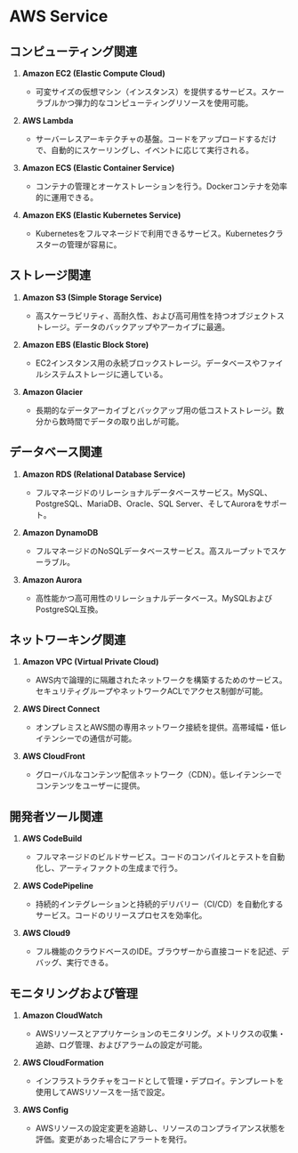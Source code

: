 # AWS Service

## コンピューティング関連

1. **Amazon EC2 (Elastic Compute Cloud)**
   - 可変サイズの仮想マシン（インスタンス）を提供するサービス。スケーラブルかつ弾力的なコンピューティングリソースを使用可能。

2. **AWS Lambda**
   - サーバーレスアーキテクチャの基盤。コードをアップロードするだけで、自動的にスケーリングし、イベントに応じて実行される。

3. **Amazon ECS (Elastic Container Service)**
   - コンテナの管理とオーケストレーションを行う。Dockerコンテナを効率的に運用できる。

4. **Amazon EKS (Elastic Kubernetes Service)**
   - Kubernetesをフルマネージドで利用できるサービス。Kubernetesクラスターの管理が容易に。

## ストレージ関連

1. **Amazon S3 (Simple Storage Service)**
   - 高スケーラビリティ、高耐久性、および高可用性を持つオブジェクトストレージ。データのバックアップやアーカイブに最適。

2. **Amazon EBS (Elastic Block Store)**
   - EC2インスタンス用の永続ブロックストレージ。データベースやファイルシステムストレージに適している。

3. **Amazon Glacier**
   - 長期的なデータアーカイブとバックアップ用の低コストストレージ。数分から数時間でデータの取り出しが可能。

## データベース関連

1. **Amazon RDS (Relational Database Service)**
   - フルマネージドのリレーショナルデータベースサービス。MySQL、PostgreSQL、MariaDB、Oracle、SQL Server、そしてAuroraをサポート。

2. **Amazon DynamoDB**
   - フルマネージドのNoSQLデータベースサービス。高スループットでスケーラブル。

3. **Amazon Aurora**
   - 高性能かつ高可用性のリレーショナルデータベース。MySQLおよびPostgreSQL互換。

## ネットワーキング関連

1. **Amazon VPC (Virtual Private Cloud)**
   - AWS内で論理的に隔離されたネットワークを構築するためのサービス。セキュリティグループやネットワークACLでアクセス制御が可能。

2. **AWS Direct Connect**
   - オンプレミスとAWS間の専用ネットワーク接続を提供。高帯域幅・低レイテンシーでの通信が可能。

3. **AWS CloudFront**
   - グローバルなコンテンツ配信ネットワーク（CDN）。低レイテンシーでコンテンツをユーザーに提供。

## 開発者ツール関連

1. **AWS CodeBuild**
   - フルマネージドのビルドサービス。コードのコンパイルとテストを自動化し、アーティファクトの生成まで行う。

2. **AWS CodePipeline**
   - 持続的インテグレーションと持続的デリバリー（CI/CD）を自動化するサービス。コードのリリースプロセスを効率化。

3. **AWS Cloud9**
   - フル機能のクラウドベースのIDE。ブラウザーから直接コードを記述、デバッグ、実行できる。

## モニタリングおよび管理

1. **Amazon CloudWatch**
   - AWSリソースとアプリケーションのモニタリング。メトリクスの収集・追跡、ログ管理、およびアラームの設定が可能。

2. **AWS CloudFormation**
   - インフラストラクチャをコードとして管理・デプロイ。テンプレートを使用してAWSリソースを一括で設定。

3. **AWS Config**
   - AWSリソースの設定変更を追跡し、リソースのコンプライアンス状態を評価。変更があった場合にアラートを発行。

